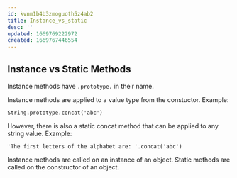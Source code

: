 ```yaml
---
id: kvnm1b4b3zmoguoth5z4ab2
title: Instance_vs_static
desc: ''
updated: 1669769222972
created: 1669767446554
---
```

## Instance vs Static Methods

Instance methods have ```.prototype.``` in their name.

Instance methods are applied to a value type from the constuctor. Example:

```String.prototype.concat('abc')```

However, there is also a static concat method that can be applied to any string value. Example:

```'The first letters of the alphabet are: '.concat('abc')```

Instance methods are called on an instance of an object.
Static methods are called on the constructor of an object.